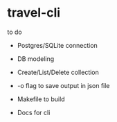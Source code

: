# travel-cli

to do

- Postgres/SQLite connection
- DB modeling
- Create/List/Delete collection
- -o flag to save output in json file

- Makefile to build
- Docs for cli
  
